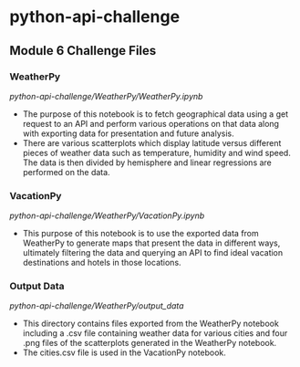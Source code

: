 # **python-api-challenge** 
## **Module 6 Challenge Files**
### WeatherPy
_python-api-challenge/WeatherPy/WeatherPy.ipynb_
+ The purpose of this notebook is to fetch geographical data using a get request to an API and perform various operations on that data along with exporting data for presentation and future analysis.
+ There are various scatterplots which display latitude versus different pieces of weather data such as temperature, humidity and wind speed. The data is then divided by hemisphere and linear regressions are performed on the data.

### VacationPy
_python-api-challenge/WeatherPy/VacationPy.ipynb_
+ This purpose of this notebook is to use the exported data from WeatherPy to generate maps that present the data in different ways, ultimately filtering the data and querying an API to find ideal vacation destinations and hotels in those locations.

### Output Data
_python-api-challenge/WeatherPy/output_data_
+ This directory contains files exported from the WeatherPy notebook including a .csv file containing weather data for various cities and four .png files of the scatterplots generated in the WeatherPy notebook.
+ The cities.csv file is used in the VacationPy notebook.
